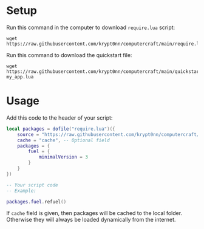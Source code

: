 # Setup

Run this command in the computer to download `require.lua` script:

```
wget https://raw.githubusercontent.com/krypt0nn/computercraft/main/require.lua
```

Run this command to download the quickstart file:

```
wget https://raw.githubusercontent.com/krypt0nn/computercraft/main/quickstart.lua my_app.lua
```

# Usage

Add this code to the header of your script:

```lua
local packages = dofile("require.lua")({
    source = "https://raw.githubusercontent.com/krypt0nn/computercraft/main/libs",
    cache = "cache", -- Optional field
    packages = {
        fuel = {
            minimalVersion = 3
        }
    }
})

-- Your script code
-- Example:

packages.fuel.refuel()
```

If `cache` field is given, then packages will be cached to the local folder. Otherwise they will always be loaded dynamically from the internet.
